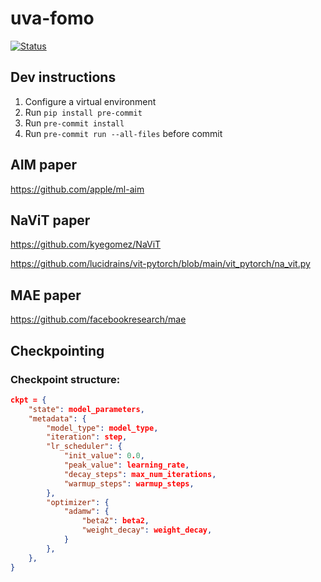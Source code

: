 # uva-fomo

[![Status](https://github.com/jwpartyka/uva-fomo/actions/workflows/python.yml/badge.svg)](https://github.com/jwpartyka/uva-fomo/actions/workflows/python.yml)

## Dev instructions
1. Configure a virtual environment
2. Run `pip install pre-commit`
3. Run `pre-commit install`
4. Run `pre-commit run --all-files` before commit

## AIM paper
https://github.com/apple/ml-aim

## NaViT paper
https://github.com/kyegomez/NaViT

https://github.com/lucidrains/vit-pytorch/blob/main/vit_pytorch/na_vit.py

## MAE paper
https://github.com/facebookresearch/mae

## Checkpointing

### Checkpoint structure:

```json
ckpt = {
    "state": model_parameters,
    "metadata": {
        "model_type": model_type,
        "iteration": step,
        "lr_scheduler": {
            "init_value": 0.0,
            "peak_value": learning_rate,
            "decay_steps": max_num_iterations,
            "warmup_steps": warmup_steps,
        },
        "optimizer": {
            "adamw": {
                "beta2": beta2,
                "weight_decay": weight_decay,
            }
        },
    },
}
```

